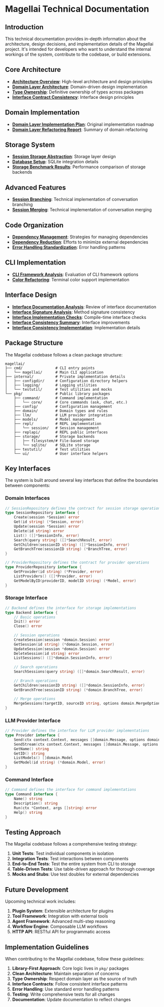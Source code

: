 # Magellai Technical Documentation

## Introduction

This technical documentation provides in-depth information about the architecture, design decisions, and implementation details of the Magellai project. It's intended for developers who want to understand the internal workings of the system, contribute to the codebase, or build extensions.

## Core Architecture

- [**Architecture Overview**](architecture.md): High-level architecture and design principles
- [**Domain Layer Architecture**](domain-layer-architecture.md): Domain-driven design implementation
- [**Type Ownership**](type-ownership.md): Definitive ownership of types across packages
- [**Interface Contract Consistency**](interface-contract-consistency.md): Interface design principles

## Domain Implementation

- [**Domain Layer Implementation Plan**](domain-layer-implementation-plan.md): Original implementation roadmap
- [**Domain Layer Refactoring Report**](domain-layer-refactoring-report.md): Summary of domain refactoring

## Storage System

- [**Session Storage Abstraction**](session-storage-abstraction.md): Storage layer design
- [**Database Setup**](database-setup.md): SQLite integration details
- [**Storage Benchmark Results**](storage-benchmark-results.md): Performance comparison of storage backends

## Advanced Features

- [**Session Branching**](session-branching.md): Technical implementation of conversation branching
- [**Session Merging**](session-merging.md): Technical implementation of conversation merging

## Code Organization

- [**Dependency Management**](dependency-management.md): Strategies for managing dependencies
- [**Dependency Reduction**](dependency-reduction.md): Efforts to minimize external dependencies
- [**Error Handling Standardization**](error-handling-standardization.md): Error handling patterns

## CLI Implementation

- [**CLI Framework Analysis**](cli_framework_analysis.md): Evaluation of CLI framework options
- [**Color Refactoring**](color-refactoring-summary.md): Terminal color support implementation

## Interface Design

- [**Interface Documentation Analysis**](interface-documentation-analysis.md): Review of interface documentation
- [**Interface Signature Analysis**](interface-signature-analysis.md): Method signature consistency
- [**Interface Implementation Checks**](interface-implementation-checks.md): Compile-time interface checks
- [**Interface Consistency Summary**](interface-consistency-summary.md): Interface improvements
- [**Interface Consistency Implementation**](interface-consistency-implementation.md): Implementation details

## Package Structure

The Magellai codebase follows a clean package structure:

```
magellai/
├── cmd/               # CLI entry points
│   └── magellai/      # Main CLI application
├── internal/          # Private implementation details
│   ├── configdir/     # Configuration directory helpers
│   ├── logging/       # Logging utilities
│   └── testutil/      # Test utilities and mocks
└── pkg/               # Public library packages
    ├── command/       # Command implementation
    │   └── core/      # Core commands (ask, chat, etc.)
    ├── config/        # Configuration management
    ├── domain/        # Domain types and rules
    ├── llm/           # LLM provider integration
    ├── models/        # Model management
    ├── repl/          # REPL implementation
    │   └── session/   # Session management
    ├── replapi/       # REPL public interfaces
    ├── storage/       # Storage backends
    │   ├── filesystem/# File-based storage
    │   └── sqlite/    # SQLite storage
    ├── testutil/      # Test utilities
    └── ui/            # User interface helpers
```

## Key Interfaces

The system is built around several key interfaces that define the boundaries between components:

### Domain Interfaces

```go
// SessionRepository defines the contract for session storage operations
type SessionRepository interface {
    Create(session *Session) error
    Get(id string) (*Session, error)
    Update(session *Session) error
    Delete(id string) error
    List() ([]*SessionInfo, error)
    Search(query string) ([]*SearchResult, error)
    GetChildren(sessionID string) ([]*SessionInfo, error)
    GetBranchTree(sessionID string) (*BranchTree, error)
}

// ProviderRepository defines the contract for provider operations
type ProviderRepository interface {
    GetProvider(id string) (*Provider, error)
    ListProviders() ([]*Provider, error)
    GetModelByID(providerID, modelID string) (*Model, error)
}
```

### Storage Interface

```go
// Backend defines the interface for storage implementations
type Backend interface {
    // Basic operations
    Init() error
    Close() error
    
    // Session operations
    CreateSession(session *domain.Session) error
    GetSession(id string) (*domain.Session, error)
    UpdateSession(session *domain.Session) error
    DeleteSession(id string) error
    ListSessions() ([]*domain.SessionInfo, error)
    
    // Search operations
    SearchSessions(query string) ([]*domain.SearchResult, error)
    
    // Branch operations
    GetChildren(sessionID string) ([]*domain.SessionInfo, error)
    GetBranchTree(sessionID string) (*domain.BranchTree, error)
    
    // Merge operations
    MergeSessions(targetID, sourceID string, options domain.MergeOptions) (*domain.MergeResult, error)
}
```

### LLM Provider Interface

```go
// Provider defines the interface for LLM provider implementations
type Provider interface {
    Send(ctx context.Context, messages []domain.Message, options domain.ProviderOptions) (*domain.Message, error)
    SendStream(ctx context.Context, messages []domain.Message, options domain.ProviderOptions) (<-chan domain.StreamResponse, error)
    GetName() string
    GetID() string
    ListModels() []domain.Model
    GetModel(id string) (*domain.Model, error)
}
```

### Command Interface

```go
// Command defines the interface for command implementations
type Command interface {
    Name() string
    Description() string
    Run(ctx *Context, args []string) error
    Help() string
}
```

## Testing Approach

The Magellai codebase follows a comprehensive testing strategy:

1. **Unit Tests**: Test individual components in isolation
2. **Integration Tests**: Test interactions between components
3. **End-to-End Tests**: Test the entire system from CLI to storage
4. **Table-Driven Tests**: Use table-driven approach for thorough coverage
5. **Mocks and Stubs**: Use test doubles for external dependencies

## Future Development

Upcoming technical work includes:

1. **Plugin System**: Extensible architecture for plugins
2. **Tool Framework**: Integration with external tools
3. **Agent Framework**: Advanced multi-step reasoning
4. **Workflow Engine**: Composable LLM workflows
5. **HTTP API**: RESTful API for programmatic access

## Implementation Guidelines

When contributing to the Magellai codebase, follow these guidelines:

1. **Library-First Approach**: Core logic lives in `pkg/` packages
2. **Clean Architecture**: Maintain separation of concerns
3. **Type Ownership**: Respect domain layer as the source of truth
4. **Interface Contracts**: Follow consistent interface patterns
5. **Error Handling**: Use standard error handling patterns
6. **Testing**: Write comprehensive tests for all changes
7. **Documentation**: Update documentation to reflect changes